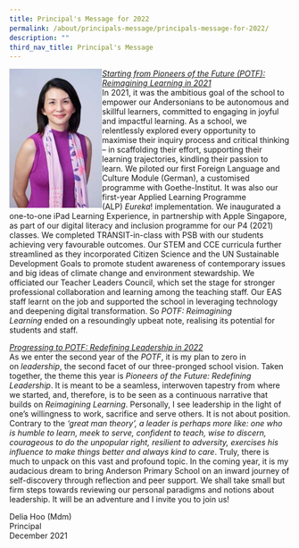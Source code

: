```yaml
---
title: Principal's Message for 2022
permalink: /about/principals-message/principals-message-for-2022/
description: ""
third_nav_title: Principal's Message
---
```


<img style="width: 33%;" src="/images/tnprincipal.jpg" align = "left" />
<p><u><em>Starting from Pioneers of the Future (POTF): Reimagining Learning in 2021<br /></em></u>In 2021, it was the ambitious goal of the school to empower our Andersonians to be autonomous and skillful learners, committed to engaging in joyful and impactful learning. As a school, we relentlessly explored every opportunity to maximise their inquiry process and critical thinking &ndash; in scaffolding their effort, supporting their learning trajectories, kindling their passion to learn. We piloted our first Foreign Language and Culture Module (German), a customised programme with Goethe-Institut. It was also our first-year Applied Learning Programme (ALP)&nbsp;<em>Eureka</em>! implementation. We inaugurated a one-to-one iPad Learning Experience, in partnership with Apple Singapore, as part of our digital literacy and inclusion programme for our P4 (2021) classes. We completed TRANSIT-in-class with PSB with our students achieving very favourable outcomes. Our STEM and CCE curricula further streamlined as they incorporated Citizen Science and the UN Sustainable Development Goals to promote student awareness of contemporary issues and big ideas of climate change and environment stewardship. We officiated our Teacher Leaders Council, which set the stage for stronger professional collaboration and learning among the teaching staff. Our EAS staff learnt on the job and supported the school in leveraging technology and deepening digital transformation. So&nbsp;<em>POTF: Reimagining Learning</em>&nbsp;ended on a resoundingly upbeat note, realising its potential for students and staff.</p>
<p><u><em>Progressing to POTF: Redefining Leadership in 2022<br /></em></u>As we enter the second year of the&nbsp;<em>POTF</em>, it is my plan to zero in on&nbsp;<em>leadership</em>, the second facet of our three-pronged school vision. Taken together, the theme this year is&nbsp;<em>Pioneers of the Future: Redefining Leadership</em>. It is meant to be a seamless, interwoven tapestry from where we started, and, therefore, is to be seen as a continuous narrative that builds on&nbsp;<em>Reimagining Learning</em>. Personally, I see leadership in the light of one&rsquo;s willingness to work, sacrifice and serve others. It is not about position. Contrary to the<em>&nbsp;&lsquo;great man theory&rsquo;, a leader is perhaps more like: one who is humble to learn, meek to serve, confident to teach, wise to discern, courageous to do the unpopular right, resilient to adversity, exercises his influence to make things better and always kind to care</em>. Truly, there is much to unpack on this vast and profound topic. In the coming year, it is my audacious dream to bring Anderson Primary School on an inward journey of self-discovery through reflection and peer support. We shall take small but firm steps towards reviewing our personal paradigms and notions about leadership. It will be an adventure and I invite you to join us!</p>
<p>Delia Hoo (Mdm)<br />Principal<br />December 2021</p>